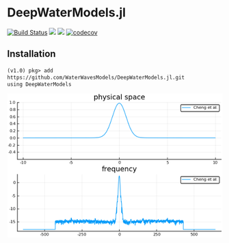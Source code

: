 # DeepWaterModels.jl

[![Build Status](https://travis-ci.org/WaterWavesModels/DeepWaterModels.jl.svg?branch=master)](https://travis-ci.org/WaterWavesModels/DeepWaterModels.jl)
[![](https://img.shields.io/badge/docs-stable-blue.svg)](https://waterwavesmodels.github.io/DeepWaterModels.jl/stable)
[![](https://img.shields.io/badge/docs-dev-blue.svg)](https://waterwavesmodels.github.io/DeepWaterModels.jl/dev)
[![codecov](https://codecov.io/gh/WaterWavesModels/DeepWaterModels.jl/branch/master/graph/badge.svg)](https://codecov.io/gh/WaterWavesModels/DeepWaterModels.jl)

## Installation

~~~
(v1.0) pkg> add https://github.com/WaterWavesModels/DeepWaterModels.jl.git
using DeepWaterModels
~~~

![](cheng.gif)
